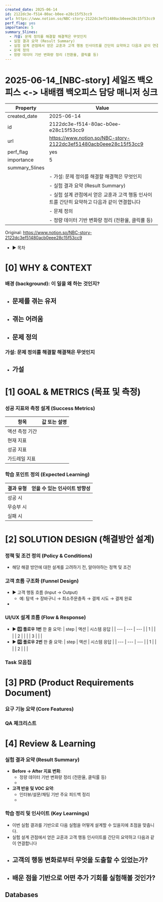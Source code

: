 ```yaml
---
created_date: 2025-06-14
id: 2122dc3e-f514-80ac-b0ee-e28c15f53cc9
url: https://www.notion.so/NBC-story-2122dc3ef51480acb0eee28c15f53cc9
perf_flag: yes
importance: 5
summary_5lines:
  - 가설: 문제 정의를 해결할 해결책은 무엇인지
  - 실험 결과 요약 (Result Summary)
  - 실험 설계 관점에서 얻은 교훈과 고객 행동 인사이트를 간단히 요약하고 다음과 같이 연결합니다
  - 문제 정의
  - 정량 데이터 기반 변화량 정리 (전환율, 클릭률 등)
---
```


# 2025-06-14_[NBC-story] 세일즈 백오피스 <-> 내배캠 백오피스 담당 매니저 싱크

| Property | Value |
| --- | --- |
| created_date | 2025-06-14 |
| id | 2122dc3e-f514-80ac-b0ee-e28c15f53cc9 |
| url | https://www.notion.so/NBC-story-2122dc3ef51480acb0eee28c15f53cc9 |
| perf_flag | yes |
| importance | 5 |
| summary_5lines | |
|  | - 가설: 문제 정의를 해결할 해결책은 무엇인지 |
|  | - 실험 결과 요약 (Result Summary) |
|  | - 실험 설계 관점에서 얻은 교훈과 고객 행동 인사이트를 간단히 요약하고 다음과 같이 연결합니다 |
|  | - 문제 정의 |
|  | - 정량 데이터 기반 변화량 정리 (전환율, 클릭률 등) |

Original: https://www.notion.so/NBC-story-2122dc3ef51480acb0eee28c15f53cc9

- ▶ 목차

# [0] WHY & CONTEXT

###  배경 (background): 이 일을 왜 하는 것인지?
- 문제를 겪는 유저
  - 
- 겪는 어려움
  - 
- 문제 정의
  - 

###  가설: 문제 정의를 해결할 해결책은 무엇인지
- 가설
  - 

# **[1] GOAL & METRICS (목표 및 측정)**

### 성공 지표와 측정 설계 (Success Metrics)
| 항목 | 값 또는 설명 |
| --- | --- |
| 액션 측정 기간 |  |
| 현재 지표 |  |
| 성공 지표 |  |
| 가드레일 지표 |  |

### **학습 포인트 정의 (Expected Learning)**
| 결과 유형 | 얻을 수 있는 인사이트 방향성 |
| --- | --- |
| 성공 시 |  |
| 무승부 시 |  |
| 실패 시 |  |

# **[2] SOLUTION DESIGN (해결방안 설계)**

### **정책 및 조건 정의 (Policy & Conditions)**
- 해당 해결 방안에 대한 설계를 고려하기 전, 알아야하는 정책 및 조건

### **고객 흐름 구조화 (Funnel Design)**
- ▶ 고객 행동 흐름 (Input → Output)
  - 예: 탐색 → 장바구니 → 최소주문충족 → 결제 시도 → 결제 완료
- 

### **UI/UX 설계 흐름 (Flow & Response)**
- ▶ **1️⃣ 플로우 1번**
  한 줄 요약:
| step | 액션 | 시스템 응답 |
| --- | --- | --- |
| 1 |  |  |
| 2 |  |  |
| 3 |  |  |
- ▶ **2️⃣ 플로우 2번**
  한 줄 요약:
| step | 액션 | 시스템 응답 |
| --- | --- | --- |
| 1 |  |  |
| 2 |  |  |

### Task 모음집

# **[3] PRD (Product Requirements Document)**

### **요구 기능 요약 (Core Features)**

### **QA 체크리스트**

# [4] Review & Learning

### 실험 결과 요약 (Result Summary)
- **Before → After 지표 변화**:
  - 정량 데이터 기반 변화량 정리 (전환율, 클릭률 등)
  - 
- **고객 반응 및 VOC 요약**:
  - 인터뷰/설문/채팅 기반 주요 피드백 정리
  - 

### 학습 정리 및 인사이트 (Key Learnings)
- 이번 실험 결과를 기반으로 다음 실험을 어떻게 설계할 수 있을지에 초점을 맞춥니다.
- 실험 설계 관점에서 얻은 교훈과 고객 행동 인사이트를 간단히 요약하고 다음과 같이 연결합니다
- 고객의 행동 변화로부터 무엇을 도출할 수 있었는가?
  - 
- 배운 점을 기반으로 어떤 추가 기회를 실험해볼 것인가?
  -

## Databases
